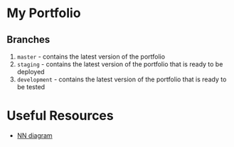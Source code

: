 # My Portfolio 

## Branches
1. `master` - contains the latest version of the portfolio
2. `staging` - contains the latest version of the portfolio that is ready to be deployed
3. `development` - contains the latest version of the portfolio that is ready to be tested
# Useful Resources
- [NN diagram](https://alexlenail.me/NN-SVG/)